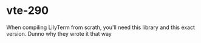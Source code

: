 # vte-290
When compiling LilyTerm from scrath, you'll need this library and this exact version. Dunno why they wrote it that way
